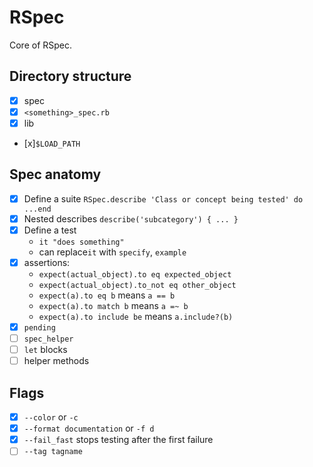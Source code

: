 RSpec
=====

Core of RSpec.

Directory structure
-------------------

* [x] spec
* [x] `<something>_spec.rb`
* [x] lib
* [x]`$LOAD_PATH`


Spec anatomy
------------

- [x] Define a suite `RSpec.describe 'Class or concept being tested' do ...end`
- [x] Nested describes `describe('subcategory') { ... }`
- [x] Define a test
  * `it "does something"`
  * can replace`it` with `specify`, `example`
- [x] assertions:
  * `expect(actual_object).to eq expected_object`
  * `expect(actual_object).to_not eq other_object`
  * `expect(a).to eq b` means `a == b`
  * `expect(a).to match b` means `a =~ b`
  * `expect(a).to include be` means `a.include?(b)`
- [x] `pending`
- [ ] `spec_helper`
- [ ] `let` blocks
- [ ] helper methods

Flags
-----

* [x] `--color` or `-c`
* [x] `--format documentation` or `-f d`
* [x] `--fail_fast` stops testing after the first failure
* [ ] `--tag tagname`
